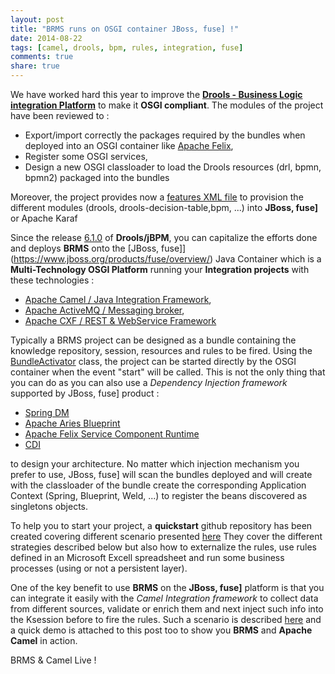 ```yaml
---
layout: post
title: "BRMS runs on OSGI container JBoss, fuse] !"
date: 2014-08-22
tags: [camel, drools, bpm, rules, integration, fuse]
comments: true
share: true
---
```


We have worked hard this year to improve the **[Drools - Business Logic integration Platform](http://www.kiegroup.org/)** to make it **OSGI compliant**. The modules
of the project have been reviewed to :

- Export/import correctly the packages required by the bundles when deployed into an OSGI container like [Apache Felix](http://felix.apache.org), 
- Register some OSGI services,
- Design a new OSGI classloader to load the Drools resources (drl, bpmn, bpmn2) packaged into the bundles
 
Moreover, the project provides now a [features XML file](http://karaf.apache.org/manual/latest-2.3.x/users-guide/provisioning.html) to provision the different modules (drools, drools-decision-table,bpm, ...)
into **JBoss, fuse]** or Apache Karaf
 
Since the release [6.1.0](https://github.com/droolsjbpm/drools) of **Drools/jBPM**, you can capitalize the efforts done and deploys **BRMS** onto the [JBoss, fuse]](https://www.jboss.org/products/fuse/overview/) Java Container
which is a **Multi-Technology OSGI Platform** running your **Integration projects** with these technologies :

- [Apache Camel / Java Integration Framework](http://camel.apache.org),
- [Apache ActiveMQ / Messaging broker](http://activemq.apache.org),
- [Apache CXF / REST & WebService Framework](http://cxf.apache.org)

Typically a BRMS project can be designed as a bundle containing the knowledge repository, session, resources and rules to be fired. Using the [BundleActivator](https://github.com/cmoulliard/droolsjbpm-osgi-examples/tree/RH.6.0.3.ER4#simple-rule-example) class,
the project can be started directly by the OSGI container when the event "start" will be called.
This is not the only thing that you can do as you can also use a *Dependency Injection framework* supported by JBoss, fuse] product :
 
- [Spring DM](http://docs.spring.io/spring-osgi/docs/current/reference/html/)
- [Apache Aries Blueprint](http://aries.apache.org/modules/blueprint.html)
- [Apache Felix Service Component Runtime](http://felix.apache.org/documentation/subprojects/apache-felix-maven-scr-plugin/scr-annotations.html)
- [CDI](https://ops4j1.jira.com/wiki/display/PAXCDI/Pax+CDI)

to design your architecture. No matter which injection mechanism you prefer to use, JBoss, fuse] will scan the bundles deployed and will create with the classloader of the bundle
create the corresponding Application Context (Spring, Blueprint, Weld, ...) to register the beans discovered as singletons objects.

To help you to start your project, a **quickstart** github repository has been created covering different scenario presented [here](https://github.com/cmoulliard/droolsjbpm-osgi-examples/blob/RH.6.0.3.ER4/README.adoc)
They cover the different strategies described below but also how to externalize the rules, use rules defined in an Microsoft Excell spreadsheet and run some business processes (using or not a persistent layer).

One of the key benefit to use **BRMS** on the **JBoss, fuse]** platform is that you can integrate it easily with the *Camel Integration framework* to collect data from different sources, validate or enrich them and next
inject such info into the Ksession before to fire the rules. Such a scenario is described [here](https://github.com/cmoulliard/droolsjbpm-osgi-examples/blob/RH.6.0.3.ER4/README.adoc#integration-with-camel-example) and a quick demo is attached to this post
too to show you **BRMS** and **Apache Camel** in action.

BRMS & Camel Live !

<script type="text/javascript" src="https://asciinema.org/a/11644.js" id="asciicast-11644" async></script>


